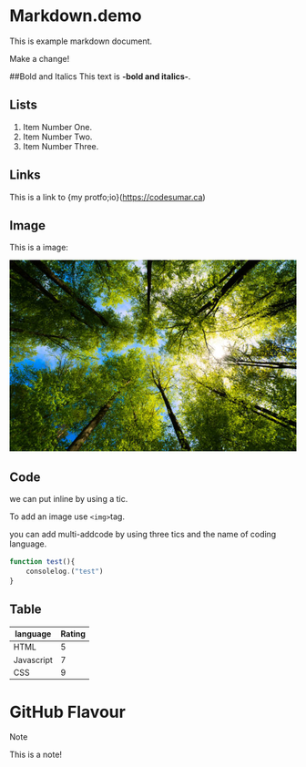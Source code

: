 # Markdown.demo

This is example markdown document.

Make a change!

##Bold and Italics
This text is **-bold and italics-**.

## Lists
1. Item Number One.
2. Item Number Two.
3. Item Number Three.

## Links
This is a link to {my protfo;io}(https://codesumar.ca)

## Image
This is a image:

![Nature ](greenary.jpg)

## Code

we can put inline by using a tic.

To add an image use `<img>`tag.

you can add multi-addcode by using three tics and the name of coding language.

```Javascript
function test(){
    consolelog.("test")
}
```

## Table

| language   | Rating |
| ---------- | ------ |
| HTML       |    5   |
| Javascript |    7   |
| CSS        |    9   |

# GitHub Flavour

> [!Note]
> This is a note!

